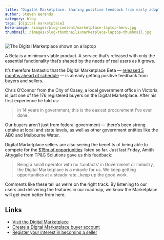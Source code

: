 ```yaml
---
title: "Digital Marketplace: Sharing positive feedback from early adopters"
author: Steven Berends
category: blog
tags: [digital marketplace]
hero-image: /images/blog-content/marketplace-laptop-hero.jpg
thumbnail: /images/blog-thumbnails/marketplace-laptop-thumbnail.jpg
---
```


![The Digital Marketplace shown on a laptop]({{site.url}}{{page.hero-image}})

A Beta is a minimum viable product. A service that’s released with only the essential functionality that’s shaped by the needs of real users as it grows.

It’s therefore fantastic that the Digital Marketplace Beta — [released 5 months ahead of schedule](https://www.dto.gov.au/blog/digital-marketplace-beta/) — is already getting positive feedback from buyers and sellers. 

Chris O’Connor from the City of Casey, a local government office in Victoria, is just one of the 176 registered buyers on the Digital Marketplace. After his first experience he told us:

> In 14 years in government, this is the easiest procurement I’ve ever done. 

Our buyers aren’t just from federal government — there’s been strong uptake at local and state levels, as well as other government entities like the ABC and Melbourne Water.

Digital Marketplace sellers are also seeing the benefits of being able to compete for the [$15m of opportunities](https://marketplace.service.gov.au/digital-service-professionals/opportunities) listed so far. Just last Friday, Amith Attygalle from TP&G Solutions gave us this feedback:

> Being a small operator with no ‘contacts’ in Government or Industry, the Digital Marketplace is a miracle for us. We keep getting opportunities at a steady rate...keep up the good work.

Comments like these tell us we’re on the right track. By listening to our users and delivering the features in our roadmap, we know the Marketplace will get even better from here.

## Links

* [Visit the Digital Marketplace](https://marketplace.service.gov.au/)
* [Create a Digital Marketplace buyer account](https://marketplace.service.gov.au/buyers/signup) 
* [Register your interest in becoming a seller](https://marketplace.service.gov.au/new-seller)

